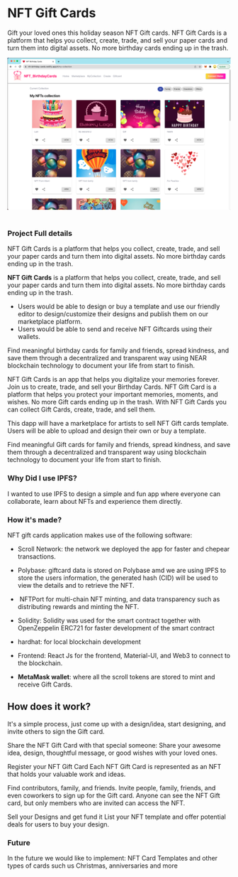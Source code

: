 # NFT Gift Cards

Gift your loved ones this holiday season NFT Gift cards. NFT Gift Cards is a platform that helps you collect, create, trade, and sell your paper cards and turn them into digital assets. No more birthday cards ending up in the trash.

![Main Page](https://raw.githubusercontent.com/metaversemoon/scroll-giftcards/main/collection.png) <br> <br>

### Project Full details

NFT Gift Cards is a platform that helps you collect, create, trade, and sell your paper cards and turn them into digital assets. No more birthday cards ending up in the trash.

**NFT Gift Cards** is a platform that helps you collect, create, trade, and sell your paper cards and turn them into digital assets. No more birthday cards ending up in the trash.

- Users would be able to design or buy a template and use our friendly editor to design/customize their designs and publish them on our marketplace platform.
- Users would be able to send and receive NFT Giftcards using their wallets.

Find meaningful birthday cards for family and friends, spread kindness, and save them through a decentralized and transparent way using NEAR blockchain technology to document your life from start to finish.

NFT Gift Cards is an app that helps you digitalize your memories forever. Join us to create, trade, and sell your Birthday Cards. NFT Gift Card is a platform that helps you protect your important memories, moments, and wishes.
No more Gift cards ending up in the trash. With NFT Gift Cards you can collect Gift Cards, create, trade, and sell them.

This dapp will have a marketplace for artists to sell NFT Gift cards template. Users will be able to upload and design their own or buy a template.

Find meaningful Gift cards for family and friends, spread kindness, and save them through a decentralized and transparent way using blockchain technology to document your life from start to finish.

### Why Did I use IPFS?

I wanted to use IPFS to design a simple and fun app where everyone can collaborate, learn about NFTs and experience them directly.

### How it's made?

NFT gift cards application makes use of the following software:

- Scroll Network: the network we deployed the app for faster and chepear transactions.

- Polybase: giftcard data is stored on Polybase amd we are using IPFS to store the users information, the generated hash (CID) will be used to view the details and to retrieve the NFT.

- ​​ NFTPort for multi-chain NFT minting, and data transparency such as distributing rewards and minting the NFT.

* Solidity: Solidity was used for the smart contract together with OpenZeppelin ERC721 for faster development of the smart contract

* hardhat: for local blockchain development

* Frontend: React Js for the frontend, Material-UI, and Web3 to connect to the blockchain.

- **MetaMask wallet**: where all the scroll tokens are stored to mint and receive Gift Cards.

## How does it work?

It's a simple process, just come up with a design/idea, start designing, and invite others to sign the Gift card.

Share the NFT Gift Card with that special someone:
Share your awesome idea, design, thoughtful message, or good wishes with your loved ones.

Register your NFT Gift Card
Each NFT Gift Card is represented as an NFT that holds your valuable work and ideas.

Find contributors, family, and friends.
Invite people, family, friends, and even coworkers to sign up for the Gift card. Anyone can see the NFT Gift card, but only members who are invited can access the NFT.

Sell your Designs and get fund it
List your NFT template and offer potential deals for users to buy your design.

### Future

In the future we would like to implement:
NFT Card Templates and other types of cards such us Christmas, anniversaries and more
